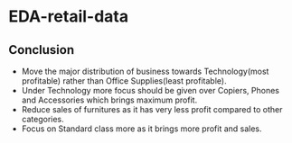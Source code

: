 # EDA-retail-data

## Conclusion
- Move the major distribution of business towards Technology(most profitable) rather than Office Supplies(least profitable).
- Under Technology more focus should be given over Copiers, Phones and Accessories which brings maximum profit.
- Reduce sales of furnitures as it has very less profit compared to other categories.
- Focus on Standard class more as it brings more profit and sales.
